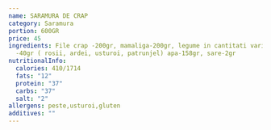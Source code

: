 ```yaml
---
name: SARAMURA DE CRAP
category: Saramura
portion: 600GR
price: 45
ingredients: File crap -200gr, mamaliga-200gr, legume in cantitati variabile
  -40gr ( rosii, ardei, usturoi, patrunjel) apa-158gr, sare-2gr
nutritionalInfo:
  calories: 410/1714
  fats: "12"
  protein: "37"
  carbs: "37"
  salt: "2"
allergens: peste,usturoi,gluten
additives: ""
---
```

